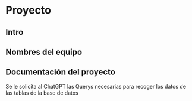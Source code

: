 # Proyecto

## Intro

## Nombres del equipo

## Documentación del proyecto
Se le solicita al ChatGPT las Querys necesarias para recoger los datos de las tablas de la base de datos